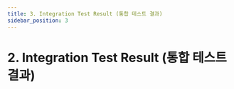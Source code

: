```yaml
---
title: 3. Integration Test Result (통합 테스트 결과)
sidebar_position: 3
---
```


# 2. Integration Test Result (통합 테스트 결과)
